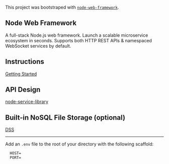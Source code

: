 This project was bootstraped with [`node-web-framework`](https://github.com/bennyschmidt/node-web-framework).

## Node Web Framework

A full-stack Node.js web framework. Launch a scalable microservice ecosystem in seconds. Supports both HTTP REST APIs & namespaced WebSocket services by default.

## Instructions

[Getting Started](https://github.com/bennyschmidt/node-service-core#readme)

## API Design

[node-service-library](https://github.com/bennyschmidt/node-service-library)

## Built-in NoSQL File Storage (optional)

[DSS](https://github.com/exactchange/dss)

-----

Add an `.env` file to the root of your directory with the following scaffold:

```
  HOST=
  PORT=
```
